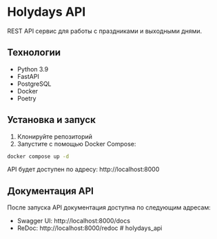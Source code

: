 # Holydays API

REST API сервис для работы с праздниками и выходными днями.

## Технологии

- Python 3.9
- FastAPI
- PostgreSQL
- Docker
- Poetry

## Установка и запуск

1. Клонируйте репозиторий
2. Запустите с помощью Docker Compose:

```bash
docker compose up -d
```

API будет доступен по адресу: http://localhost:8000

## Документация API

После запуска API документация доступна по следующим адресам:
- Swagger UI: http://localhost:8000/docs
- ReDoc: http://localhost:8000/redoc
#   h o l y d a y s _ a p i  
 
